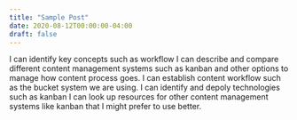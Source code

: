 ```yaml
---
title: "Sample Post"
date: 2020-08-12T00:00:00-04:00
draft: false
---
```

I can identify key concepts such as workflow
I can describe and compare different content management systems such as kanban and other options to manage how content process goes.
I can establish content workflow such as the bucket system we are using.
I can identify and depoly technologies such as kanban
I can look up resources for other content management systems like kanban that I might prefer to use better.
